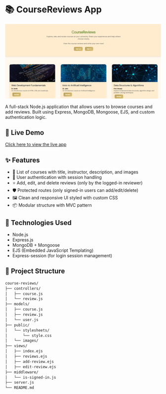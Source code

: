 # 📚 CourseReviews App

![Home Page Screenshot](public/images/rev.png)

A full-stack Node.js application that allows users to browse courses and add reviews. Built using Express, MongoDB, Mongoose, EJS, and custom authentication logic.

## 🚀 Live Demo

[Click here to view the live app](https://course-reviews-z2m9.onrender.com/)

## ✨ Features

- 📝 List of courses with title, instructor, description, and images
- 👤 User authentication with session handling
- ⭐ Add, edit, and delete reviews (only by the logged-in reviewer)
- 🛡️ Protected routes (only signed-in users can add/edit/delete)
- 🖼️ Clean and responsive UI styled with custom CSS
- 📦 Modular structure with MVC pattern

## 🚀 Technologies Used

- Node.js
- Express.js
- MongoDB + Mongoose
- EJS (Embedded JavaScript Templating)
- Express-session (for login session management)

## 📁 Project Structure

```bash
course-reviews/
├── controllers/
│   ├── course.js
│   └── review.js
├── models/
│   ├── course.js
│   ├── review.js
│   └── user.js
├── public/
│   └── stylesheets/
│       └── style.css
│   └── images/
├── views/
│   ├── index.ejs
│   ├── reviews.ejs
│   ├── add-review.ejs
│   ├── edit-review.ejs
├── middleware/
│   └── is-signed-in.js
├── server.js
└── README.md
```
